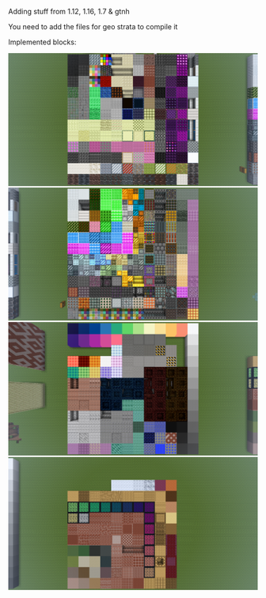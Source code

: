Adding stuff from 1.12, 1.16, 1.7 & gtnh  

You need to add the files for geo strata to compile it


Implemented blocks: 

![many blocks lol](imgs/0.png)
![many more](imgs/1.png)
![almost complete palette](imgs/2.png)
![not as complete palette](imgs/3.png)